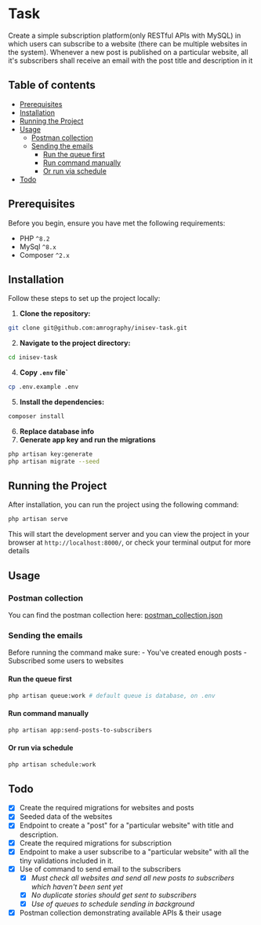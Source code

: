 # Task <!-- omit in toc -->

Create a simple subscription platform(only RESTful APIs with MySQL) in which users can subscribe to a website (there can be multiple websites in the system).
Whenever a new post is published on a particular website, all it's subscribers shall receive an email with the post title and description in it

## Table of contents <!-- omit in toc -->

- [Prerequisites](#prerequisites)
- [Installation](#installation)
- [Running the Project](#running-the-project)
- [Usage](#usage)
  - [Postman collection](#postman-collection)
  - [Sending the emails](#sending-the-emails)
    - [Run the queue first](#run-the-queue-first)
    - [Run command manually](#run-command-manually)
    - [Or run via schedule](#or-run-via-schedule)
- [Todo](#todo)

## Prerequisites

Before you begin, ensure you have met the following requirements:

- PHP `^8.2`
- MySql `^8.x`
- Composer `^2.x`

## Installation

Follow these steps to set up the project locally:

1. **Clone the repository:**

```sh
git clone git@github.com:amrography/inisev-task.git
```

2. **Navigate to the project directory:**

```sh
cd inisev-task
```

4. **Copy `.env` file`**

```sh
cp .env.example .env
```

5. **Install the dependencies:**

```sh
composer install
```

6. **Replace database info**
7. **Generate app key and run the migrations**

```sh
php artisan key:generate
php artisan migrate --seed
```

## Running the Project

After installation, you can run the project using the following command:

```sh
php artisan serve
```

This will start the development server and you can view the project in your browser at `http://localhost:8000/`, or check your terminal output for more details

## Usage

### Postman collection

You can find the postman collection here: [postman_collection.json](./docs/postman_collection.json)

### Sending the emails

Before running the command make sure:
    - You've created enough posts
    - Subscribed some users to websites

#### Run the queue first

```sh
php artisan queue:work # default queue is database, on .env
```

#### Run command manually

```sh
php artisan app:send-posts-to-subscribers
```

#### Or run via schedule

```sh
php artisan schedule:work
```

## Todo

- [x] Create the required migrations for websites and posts
- [x] Seeded data of the websites
- [x] Endpoint to create a "post" for a "particular website" with title and description.
- [x] Create the required migrations for subscription
- [x] Endpoint to make a user subscribe to a "particular website" with all the tiny validations included in it.
- [x] Use of command to send email to the subscribers
  - [x] *Must check all websites and send all new posts to subscribers which haven't been sent yet*
  - [x] *No duplicate stories should get sent to subscribers*
  - [x] *Use of queues to schedule sending in background*
- [x] Postman collection demonstrating available APIs & their usage
